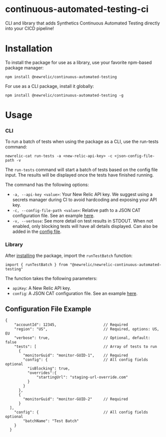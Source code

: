 # continuous-automated-testing-ci
CLI and library that adds Synthetics Continuous Automated Testing directly into your CICD pipeline!

# Installation
To install the package for use as a library, use your favorite npm-based package manager:

`npm install @newrelic/continuous-automated-testing`

For use as a CLI package, install it globally:

`npm install @newrelic/continuous-automated-testing -g`

# Usage
### CLI

To run a batch of tests when using the package as a CLI, use the run-tests command:

```newrelic-cat run-tests -a <new-relic-api-key> -c <json-config-file-path -v```

The ```run-tests``` command will start a batch of tests based on the config file input.  The results will be displayed once the tests have finished running.

The command has the following options:
 - ```-a, --api-key <value>```: Your New Relic API key.  We suggest using a secrets manager during CI to avoid hardcoding and exposing your API key.
 - ```-c, --config-file-path <value>```: Relative path to a JSON CAT configuration file.  See an example [here](#configuration-file-example).
 - ```-v, --verbose```: See more detail on test results in STDOUT.  When not enabled, only blocking tests will have all details displayed. Can also be added in the [config file](#configuration-file-example).

 ### Library

 After [installing](#installation) the package, import the ```runTestBatch``` function:

 ```import { runTestBatch } from "@newrelic/newrelic-continuous-automated-testing"```

 The function takes the following parameters:

 - ```apiKey```: A New Relic API key.
 - ```config```: A JSON CAT configuration file.  See an example [here](#configuration-file-example).


## Configuration File Example
```
{
    "accountId": 12345,                     // Required
    "region": "US",                         // Required, options: US, EU
    "verbose": true,                        // Optional, default: false
    "tests": [                              // Array of tests to run
      {
        "monitorGuid": "monitor-GUID-1",    // Required
        "config": {                         // All config fields optional
          "isBlocking": true,
          "overrides":{
              "startingUrl": "staging-url-override.com"
          }
        }
      },
      {
        "monitorGuid": "monitor-GUID-2"     // Required
      }
  ],
    "config": {                             // All config fields optional
        "batchName": "Test Batch"
    }
  }
  
```